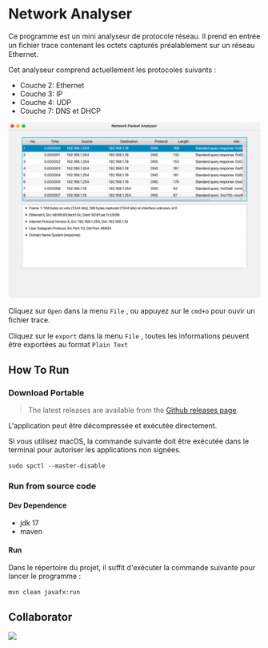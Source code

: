 # Network Analyser
Ce programme est un mini analyseur de protocole réseau. Il prend en entrée un ﬁchier trace contenant les octets capturés préalablement sur un réseau Ethernet.

Cet analyseur comprend actuellement les protocoles suivants :

- Couche 2: Ethernet
- Couche 3: IP
- Couche 4: UDP
- Couche 7: DNS et DHCP
                                    

![iShot2021-12-04 16.58.47](https://raw.githubusercontent.com/zhenyuefu/picbed/master/202112041659510.png)



Cliquez sur `Open` dans la menu `File` , ou appuyez sur le `cmd+o` pour ouvir un ﬁchier trace.

Cliquez sur le `export` dans la menu `File` , toutes les informations peuvent être exportées au format `Plain Text`

## How To Run

### Download Portable

> The latest releases are available from the [Github releases page](https://github.com/zhenyuefu/NetworkAnalyser/releases).

L'application peut être décompressée et exécutée directement.

Si vous utilisez macOS, la commande suivante doit être exécutée dans le terminal pour autoriser les applications non signées.

`sudo spctl --master-disable`



### Run from source code

#### Dev Dependence

- jdk 17
- maven

#### Run 

Dans le répertoire du projet, il suffit d'exécuter la commande suivante pour lancer le programme : 

`mvn clean javafx:run`



## Collaborator

<a href = "https://github.com/Tanu-N-Prabhu/Python/graphs/contributors">
  <img src = "https://contrib.rocks/image?repo=zhenyuefu/NetworkAnalyser"/>
</a>

